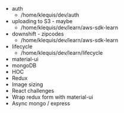 - auth
  - /home/klequis/dev/auth
- uploading to S3 - maybe
  - /home/klequis/dev/learn/aws-sdk-learn
- downshift - zipcodes
  - /home/klequis/dev/learn/aws-sdk-learn
- lifecycle
  - /home/klequis/dev/learn/lifecycle
- material-ui
- mongoDB
- HOC
- Redux
- Image sizing
- React challenges
- Wrap redux form with material-ui
- Async mongo / express
